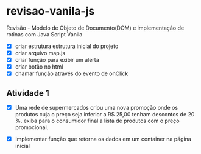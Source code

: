 # revisao-vanila-js
Revisão -  Modelo de Objeto de Documento(DOM) e implementação de rotinas com Java Script Vanila


-   [x] criar estrutura estrutura inicial do projeto
-   [x] criar arquivo map.js
-   [x] criar função para exibir um alerta
-   [x] criar botão no html
-   [x] chamar função através do evento de onClick

##  Atividade 1
-   [x]  Uma rede de supermercados criou uma nova promoção onde  os produtos cuja o preço seja inferior a R$ 25,00 tenham descontos de 20 %. exiba para o consumidor final a lista de produtos com o preço promocional.

-   [x] Implementar função que retorna os dados em um container na página inicial